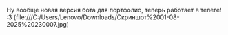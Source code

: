 Ну вообще новая версия бота для портфолио, теперь работает в телеге!  
:3
(file:///C:/Users/Lenovo/Downloads/Скриншот%2001-08-2025%20230007.jpg)
